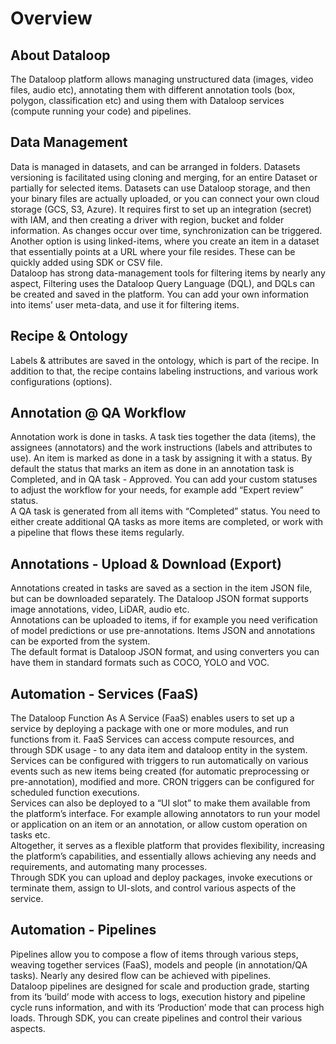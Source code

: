 # Overview  
## About Dataloop  
The Dataloop platform allows managing unstructured data (images, video files, audio etc), annotating them with different annotation tools (box, polygon, classification etc) and using them with Dataloop services (compute running your code) and pipelines.  
  
## Data Management  
Data is managed in datasets, and can be arranged in folders. Datasets versioning is facilitated using cloning and merging, for an entire Dataset or partially for selected items. Datasets can use Dataloop storage, and then your binary files are actually uploaded, or you can connect your own cloud storage (GCS, S3, Azure). It requires first to set up an integration (secret) with IAM, and then creating a driver with region, bucket and folder information. As changes occur over time, synchronization can be triggered.  
Another option is using linked-items, where you create an item in a dataset that essentially points at a URL where your file resides. These can be quickly added using SDK or CSV file.  
Dataloop has strong data-management tools for filtering items by nearly any aspect, Filtering uses the Dataloop Query Language (DQL), and DQLs can be created and saved in the platform. You can add your own information into items’ user meta-data, and use it for filtering items.  
  
## Recipe & Ontology  
Labels & attributes are saved in the ontology, which is part of the recipe. In addition to that, the recipe contains labeling instructions, and various work configurations (options).  
  
## Annotation @ QA Workflow  
Annotation work is done in tasks. A task ties together the data (items), the assignees (annotators) and the work instructions (labels and attributes to use). An item is marked as done in a task by assigning it with a status. By default the status that marks an item as done in an annotation task is Completed, and in QA task - Approved. You can add your custom statuses to adjust the workflow for your needs, for example add “Expert review” status.  
A QA task is generated from all items with “Completed” status. You need to either create additional QA tasks as more items are completed, or work with a pipeline that flows these items regularly.  
## Annotations - Upload & Download (Export)  
Annotations created in tasks are saved as a section in the item JSON file, but can be downloaded separately. The Dataloop JSON format supports image annotations, video, LiDAR, audio etc.  
Annotations can be uploaded to items, if for example you need verification of model predictions or use pre-annotations. Items JSON and annotations can be exported from the system.  
The default format is Dataloop JSON format, and using converters you can have them in standard formats such as COCO, YOLO and VOC.  
  
  
## Automation - Services (FaaS)  
The Dataloop Function As A Service (FaaS) enables users to set up a service by deploying a package with one or more modules, and run functions from it. FaaS Services can access compute resources, and through SDK usage - to any data item and dataloop entity in the system.  
Services can be configured with triggers to run automatically on various events such as new items being created (for automatic preprocessing or pre-annotation), modified and more. CRON triggers can be configured for scheduled function executions.  
Services can also be deployed to a “UI slot” to make them available from the platform’s interface. For example allowing annotators to run your model or application on an item or an annotation, or allow custom operation on tasks etc.  
Altogether, it serves as a flexible platform that provides flexibility, increasing the platform’s capabilities, and essentially allows achieving any needs and requirements, and automating many processes.  
Through SDK you can upload and deploy packages, invoke executions or terminate them, assign to UI-slots, and control various aspects of the service.  
  
## Automation - Pipelines  
Pipelines allow you to compose a flow of items through various steps, weaving together services (FaaS), models and people (in annotation/QA tasks). Nearly any desired flow can be achieved with pipelines.  
Dataloop pipelines are designed for scale and production grade, starting from its ‘build’ mode with access to logs, execution history and pipeline cycle runs information, and with its ‘Production’ mode that can process high loads. Through SDK, you can create pipelines and control their various aspects.  
  
